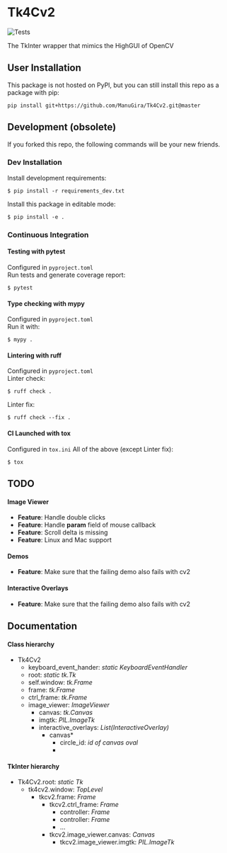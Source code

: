 # Tk4Cv2
![Tests](https://github.com/ManuGira/Tk4Cv2/actions/workflows/tests.yml/badge.svg)

The TkInter wrapper that mimics the HighGUI of OpenCV

## User Installation
This package is not hosted on PyPl, but you can still install this repo as a package with pip:
```
pip install git+https://github.com/ManuGira/Tk4Cv2.git@master
```
## Development (obsolete)
If you forked this repo, the following commands will be your new friends.  

### Dev Installation
Install development requirements:
```
$ pip install -r requirements_dev.txt
```
Install this package in editable mode:
```
$ pip install -e .
```
### Continuous Integration
#### Testing with pytest
Configured in `pyproject.toml`  
Run tests and generate coverage report:
```
$ pytest 
```
#### Type checking with mypy
Configured in `pyproject.toml`  
Run it with:
```
$ mypy .
```
#### Lintering with ruff
Configured in `pyproject.toml`  
Linter check:
```
$ ruff check .
```
Linter fix:
```
$ ruff check --fix .
```
#### CI Launched with tox
Configured in `tox.ini`
All of the above (except Linter fix):
```
$ tox
```

## TODO

#### Image Viewer
* **Feature**: Handle double clicks
* **Feature**: Handle **param** field of mouse callback
* **Feature**: Scroll delta is missing
* **Feature**: Linux and Mac support

#### Demos
* **Feature**: Make sure that the failing demo also fails with cv2

#### Interactive Overlays
* **Feature**: Make sure that the failing demo also fails with cv2


## Documentation

#### Class hierarchy
* Tk4Cv2
  * keyboard_event_hander: *static KeyboardEventHandler*
  * root: *static tk.Tk*
  * self.window: *tk.Frame*
  * frame: *tk.Frame*
  * ctrl_frame: *tk.Frame*
  * image_viewer: *ImageViewer*
    * canvas: *tk.Canvas*
    * imgtk: *PIL.ImageTk*
    * interactive_overlays: *List(InteractiveOverlay)*
      * canvas*
        * circle_id: *id of canvas oval*
        * 

#### TkInter hierarchy
* Tk4Cv2.root: *static Tk*
  * tk4cv2.window: *TopLevel*
    * tkcv2.frame: *Frame*
      * tkcv2.ctrl_frame: *Frame*
        * controller: *Frame*
        * controller: *Frame*
        * ...
      * tkcv2.image_viewer.canvas: *Canvas*
        * tkcv2.image_viewer.imgtk: *PIL.ImageTk*
